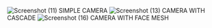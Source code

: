 ![Screenshot (11)](https://github.com/user-attachments/assets/fac2c444-bbf8-4ab3-aaba-c2b77ed2e408)
SIMPLE CAMERA
![Screenshot (13)](https://github.com/user-attachments/assets/aca84d44-eb1b-4271-8695-f4dfe40475f2)
CAMERA WITH CASCADE
![Screenshot (16)](https://github.com/user-attachments/assets/e4255662-f7e1-44cc-8090-e23fc88d3b4d)
CAMERA WITH FACE MESH
